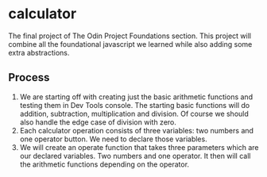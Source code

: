 # calculator
The final project of The Odin Project Foundations section. This project will combine all the foundational javascript we learned while also adding some extra abstractions.

## Process
1. We are starting off with creating just the basic arithmetic functions and testing them in Dev Tools console. The starting basic functions will do addition, subtraction, multiplication and division. Of course we should also handle the edge case of division with zero.
2. Each calculator operation consists of three variables: two numbers and one operator button. We need to declare those variables.
3. We will create an operate function that takes three parameters which are our declared variables. Two numbers and one operator. It then will call the arithmetic functions depending on the operator. 